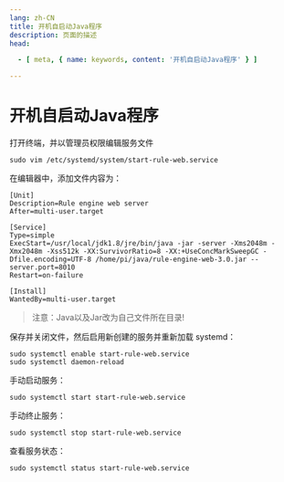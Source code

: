 ```yaml
---
lang: zh-CN
title: 开机自启动Java程序
description: 页面的描述
head:

  - [ meta, { name: keywords, content: '开机自启动Java程序' } ]

---
```


# 开机自启动Java程序

打开终端，并以管理员权限编辑服务文件

```shell
sudo vim /etc/systemd/system/start-rule-web.service
```

在编辑器中，添加文件内容为：

```shell
[Unit]
Description=Rule engine web server
After=multi-user.target

[Service]
Type=simple
ExecStart=/usr/local/jdk1.8/jre/bin/java -jar -server -Xms2048m -Xmx2048m -Xss512k -XX:SurvivorRatio=8 -XX:+UseConcMarkSweepGC -Dfile.encoding=UTF-8 /home/pi/java/rule-engine-web-3.0.jar --server.port=8010
Restart=on-failure

[Install]
WantedBy=multi-user.target
```

> 注意：Java以及Jar改为自己文件所在目录!

保存并关闭文件，然后启用新创建的服务并重新加载 systemd：

```shell
sudo systemctl enable start-rule-web.service
sudo systemctl daemon-reload
```

手动启动服务：

```shell
sudo systemctl start start-rule-web.service
```

手动终止服务：

```shell
sudo systemctl stop start-rule-web.service
```

查看服务状态：

```shell
sudo systemctl status start-rule-web.service
```

<Comment></Comment>
